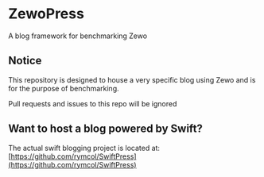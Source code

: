 # ZewoPress
A blog framework for benchmarking Zewo

## Notice
This repository is designed to house a very specific blog using Zewo and is for the purpose of benchmarking. 

Pull requests and issues to this repo will be ignored

## Want to host a blog powered by Swift?
The actual swift blogging project is located at: [https://github.com/rymcol/SwiftPress](https://github.com/rymcol/SwiftPress)
